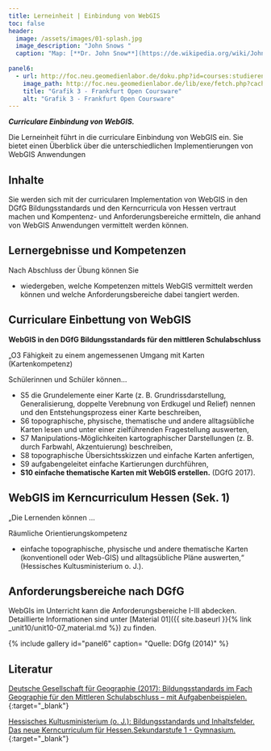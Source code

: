 ```yaml
---
title: Lerneinheit | Einbindung von WebGIS
toc: false
header:
  image: /assets/images/01-splash.jpg
  image_description: "John Snows "
  caption: "Map: [**Dr. John Snow**](https://de.wikipedia.org/wiki/John_Snow_(Mediziner)) [Wellcome Library via wikimedia](https://w.wiki/QtV)"
  
panel6:  
  - url: http://foc.neu.geomedienlabor.de/doku.php?id=courses:studierende:ba:ub-kartographie:webgis:lerneinheit:le02
    image_path: http://foc.neu.geomedienlabor.de/lib/exe/fetch.php?cache=&media=courses:studierende:ba:ub-kartographie:webgis:material:2016-01-10_21_46_40-geographie_bildungsstandards_-_pdf-xchange_viewer.png
    title: "Grafik 3 - Frankfurt Open Coursware"
    alt: "Grafik 3 - Frankfurt Open Coursware"
---
```

***Curriculare Einbindung von WebGIS.***

Die Lerneinheit führt in die curriculare Einbindung von WebGIS ein. Sie bietet einen Überblick über die unterschiedlichen Implementierungen von WebGIS Anwendungen

## Inhalte

Sie werden sich mit der curricularen Implementation von WebGIS in den DGfG Bildungsstandards und den Kerncurricula von Hessen vertraut machen und Kompentenz- und Anforderungsbereiche ermitteln, die anhand von WebGIS Anwendungen vermittelt werden können.

## Lernergebnisse und Kompetenzen

Nach Abschluss der Übung können Sie

* wiedergeben, welche Kompetenzen mittels WebGIS vermittelt werden können und welche Anforderungsbereiche dabei tangiert werden.

## Curriculare Einbettung von WebGIS

**WebGIS in den DGfG Bildungsstandards für den mittleren Schulabschluss**

„O3 Fähigkeit zu einem angemessenen Umgang mit Karten (Kartenkompetenz)

Schülerinnen und Schüler können…

* S5 die Grundelemente einer Karte (z. B. Grundrissdarstellung, Generalisierung, doppelte Verebnung von Erdkugel und Relief) nennen und den Entstehungsprozess einer Karte beschreiben,
* S6 topographische, physische, thematische und andere alltagsübliche Karten lesen und unter einer zielführenden Fragestellung auswerten,
* S7 Manipulations-Möglichkeiten kartographischer Darstellungen (z. B. durch Farbwahl, Akzentuierung) beschreiben,
* S8 topographische Übersichtsskizzen und einfache Karten anfertigen,
* S9 aufgabengeleitet einfache Kartierungen durchführen,
* **S10 einfache thematische Karten mit WebGIS erstellen.** (DGfG 2017).

## WebGIS im Kerncurriculum Hessen (Sek. 1)

„Die Lernenden können …

Räumliche Orientierungskompetenz

* einfache topographische, physische und andere thematische Karten (konventionell oder Web-GIS) und alltagsübliche Pläne auswerten,“ (Hessisches Kultusministerium o. J.).

## Anforderungsbereiche nach DGfG

WebGIs im Unterricht kann die Anforderungsbereiche I-III abdecken. Detaillierte Informationen sind unter [Material 01]({{ site.baseurl }}{% link _unit10/unit10-07_material.md %}) zu finden.

{% include gallery id="panel6"  caption= "Quelle: DGfg (2014)" %}

## Literatur

[Deutsche Gesellschaft für Geographie (2017): Bildungsstandards im Fach Geographie für den Mittleren Schulabschluss – mit Aufgabenbeispielen.](http://geographiedidaktik.org/wp-content/uploads/2017/10/Bildungsstandards_Geographie_9.Aufl_._2017.pdf){:target="_blank"}

[Hessisches Kultusministerium (o. J.): Bildungsstandards und Inhaltsfelder. Das neue Kerncurriculum für Hessen.Sekundarstufe 1 - Gymnasium.](https://kultusministerium.hessen.de/sites/default/files/media/kerncurriculum_erdkunde_gymnasium.pdf){:target="_blank"}
